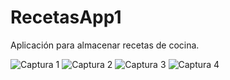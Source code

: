 # RecetasApp1

Aplicación para almacenar recetas de cocina.

![Captura 1](./Capturas%20y%20presentación%20de%20la%20App/Tu%20Compañero%20Culinario%201.png)
![Captura 2](./Capturas%20y%20presentación%20de%20la%20App/Tu%20Compañero%20Culinario%202.png)
![Captura 3](./Capturas%20y%20presentación%20de%20la%20App/Tu%20Compañero%20Culinario%203.png)
![Captura 4](./Capturas%20y%20presentación%20de%20la%20App/Tu%20Compañero%20Culinario%204.png)
